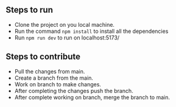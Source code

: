 ## Steps to run
- Clone the project on you local machine.
- Run the command `npm install` to install all the dependencies
- Run `npm run dev` to run on localhost:5173/

## Steps to contribute
- Pull the changes from main.
- Create a branch from the main.
- Work on branch to make changes.
- After completing the changes push the branch.
- After complete working on branch, merge the branch to main.
